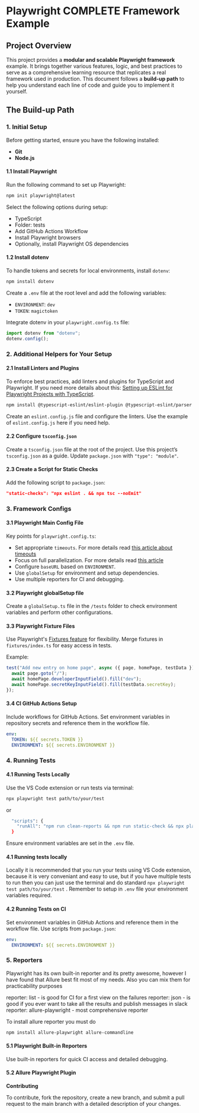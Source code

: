 # Playwright COMPLETE Framework Example

## Project Overview

This project provides a **modular and scalable Playwright framework** example. It brings together various features, logic, and best practices to serve as a comprehensive learning resource that replicates a real framework used in production. This document follows a **build-up path** to help you understand each line of code and guide you to implement it yourself.

## The Build-up Path

### 1. Initial Setup

Before getting started, ensure you have the following installed:

- **Git**
- **Node.js**

#### 1.1 Install Playwright

Run the following command to set up Playwright:

```bash
npm init playwright@latest
```

Select the following options during setup:

- TypeScript
- Folder: tests
- Add GitHub Actions Workflow
- Install Playwright browsers
- Optionally, install Playwright OS dependencies

#### 1.2 Install dotenv

To handle tokens and secrets for local environments, install `dotenv`:

```bash
npm install dotenv
```

Create a `.env` file at the root level and add the following variables:

- `ENVIRONMENT`: `dev`
- `TOKEN`: `magictoken`

Integrate dotenv in your `playwright.config.ts` file:

```typescript
import dotenv from "dotenv";
dotenv.config();
```

### 2. Additional Helpers for Your Setup

#### 2.1 Install Linters and Plugins

To enforce best practices, add linters and plugins for TypeScript and Playwright. If you need more details about this: [Setting up ESLint for Playwright Projects with TypeScript](https://ceroshjacob.medium.com/setting-up-eslint-for-playwright-projects-with-typescript-12fab098bd94).

```bash
npm install @typescript-eslint/eslint-plugin @typescript-eslint/parser eslint-plugin-playwright --save-dev
```

Create an `eslint.config.js` file and configure the linters. Use the example of `eslint.config.js` here if you need help.

#### 2.2 Configure `tsconfig.json`

Create a `tsconfig.json` file at the root of the project. Use this project’s `tsconfig.json` as a guide. Update `package.json` with `"type": "module"`.

#### 2.3 Create a Script for Static Checks

Add the following script to `package.json`:

```json
"static-checks": "npx eslint . && npx tsc --noEmit"
```

### 3. Framework Configs

#### 3.1 Playwright Main Config File

Key points for `playwright.config.ts`:

- Set appropriate `timeouts`. For more details read [this article about timeouts](https://www.bondaracademy.com/blog/playwright-timeout-30000ms-exceeded)
- Focus on full parallelization. For more details read [this article](https://blog.martioli.com/playwright-with-allure-reporter-published-on-aws-s3-bucket-full-parallelization/)
- Configure `baseURL` based on `ENVIRONMENT`.
- Use `globalSetup` for environment and setup dependencies.
- Use multiple reporters for CI and debugging.

#### 3.2 Playwright globalSetup file

Create a `globalSetup.ts` file in the `/tests` folder to check environment variables and perform other configurations.

#### 3.3 Playwright Fixture Files

Use Playwright's [Fixtures feature](https://playwright.dev/docs/test-fixtures) for flexibility. Merge fixtures in `fixtures/index.ts` for easy access in tests.

Example:

```typescript
test("Add new entry on home page", async ({ page, homePage, testData }) => {
  await page.goto("/");
  await homePage.developerInputField().fill("dev");
  await homePage.secretKeyInputField().fill(testData.secretKey);
});
```

#### 3.4 CI GitHub Actions Setup

Include workflows for GitHub Actions. Set environment variables in repository secrets and reference them in the workflow file.

```yaml
env:
  TOKEN: ${{ secrets.TOKEN }}
  ENVIRONMENT: ${{ secrets.ENVIRONMENT }}
```

### 4. Running Tests

#### 4.1 Running Tests Locally

Use the VS Code extension or run tests via terminal:

```bash
npx playwright test path/to/your/test
```

or

```bash
  "scripts": {
    "runAll": "npm run clean-reports && npm run static-check && npx playwright test",
  }
```

Ensure environment variables are set in the `.env` file.

#### 4.1 Running tests locally

Locally it is recommended that you run your tests using VS Code extension, because it is very conveniant and easy to use, but if you have multiple tests to run
then you can just use the terminal and do standard `npx playwright test path/to/your/test` . Remember to setup in `.env` file your environment variables required.

#### 4.2 Running Tests on CI

Set environment variables in GitHub Actions and reference them in the workflow file. Use scripts from `package.json`:

```yaml
env:
  ENVIRONMENT: ${{ secrets.ENVIRONMENT }}
```

### 5. Reporters

Playwright has its own built-in reporter and its pretty awesome, however I have found that Allure best fit most of my needs.
Also you can mix them for practicability purposes

reporter: list - is good for CI for a first view on the failures
reporter: json - is good if you ever want to take all the results and publish messages in slack
reporter: allure-playwright - most comprehensive reporter

To install allure reporter you must do

```bash
npm install allure-playwright allure-commandline
```

#### 5.1 Playwright Built-in Reporters

Use built-in reporters for quick CI access and detailed debugging.

#### 5.2 Allure Playwright Plugin

**Contributing**

To contribute, fork the repository, create a new branch, and submit a pull request to the main branch with a detailed description of your changes.
